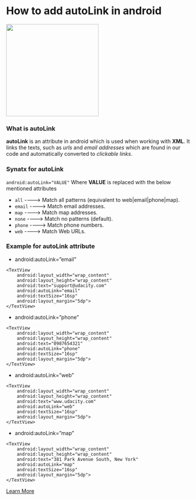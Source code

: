 # How to add autoLink in android
<img src ="https://storage.googleapis.com/gweb-uniblog-publish-prod/images/android_ambassador_v1_cmyk_200px.max-2800x2800.png" height="250" width="250">

### What is autoLink
  **autoLink** is an attribute in android which is used when working with **XML**. It links the texts, such as _urls_ and _email addresses_ which are found in our code and automatically converted to _clickable links_.
  
### Synatx for autoLink 

 `android:autoLink="VALUE"`
  Where **VALUE** is replaced with the below mentioned attributes
   
  * `all` ----> Match all patterns (equivalent to web|email|phone|map).
  * `email` ----> Match email addresses.
  * `map` ----> Match map addresses.
  * `none` ----> Match no patterns (default).
  * `phone` ----> Match phone numbers.
  * `web` ----> Match Web URLs.
   
### Example for autoLink attribute

* android:autoLink=”email”

```
<TextView
	android:layout_width="wrap_content" 
	android:layout_height="wrap_content"
	android:text="support@udacity.com"
	android:autoLink="email"
	android:textSize="16sp"
	android:layout_margin="5dp">
</TextView>
```

* android:autoLink=”phone”

```
<TextView
	android:layout_width="wrap_content"
	android:layout_height="wrap_content"
	android:text="0987654321"
	android:autoLink="phone"
	android:textSize="16sp"
	android:layout_margin="5dp">
</TextView>
```

* android:autoLink=”web”

```
<TextView
	android:layout_width="wrap_content"
	android:layout_height="wrap_content"
	android:text="www.udacity.com"
	android:autoLink="web"
	android:textSize="16sp"
	android:layout_margin="5dp">
</TextView>
```

* android:autoLink=”map”

```
<TextView
	android:layout_width="wrap_content"
	android:layout_height="wrap_content"
	android:text="381 Park Avenue South, New York"
	android:autoLink="map"
	android:textSize="16sp"
	android:layout_margin="5dp">
</TextView>
```

   [Learn More](https://developer.android.com/reference/android/widget/TextView.html#attr_android:autoLink)
